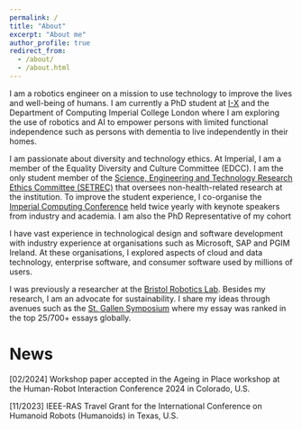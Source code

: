 ```yaml
---
permalink: /
title: "About"
excerpt: "About me"
author_profile: true
redirect_from: 
  - /about/
  - /about.html
---
```


I am a robotics engineer on a mission to use technology to improve the lives and well-being of humans. I am currently a PhD student at [I-X](https://ix.imperial.ac.uk/) and the Department of Computing Imperial 
College London where I am exploring the use of robotics and AI to empower persons with limited functional independence such as persons with dementia to live independently in their homes. 

I am passionate about diversity and technology ethics. At Imperial, I am a member of the Equality Diversity and Culture Committee (EDCC). I am the only student member of the [Science, Engineering and Technology Research Ethics Committee (SETREC)](https://www.imperial.ac.uk/research-ethics-committee/committees/setrec/) that oversees non-health-related research at the institution. To improve the student experience, I co-organise the [Imperial Computing Conference](https://icc.doc.ic.ac.uk) held twice yearly with keynote speakers from industry and academia. I am also the PhD Representative of my cohort

I have vast experience in technological design and software development with industry experience at organisations such as Microsoft, SAP and PGIM Ireland. At these organisations, I explored aspects of cloud and data technology, enterprise software, and consumer software used by millions of users. 

I was previously a researcher at the [Bristol Robotics Lab](https://www.bristolroboticslab.com/).  Besides my research, I am an advocate for sustainability. I share my ideas through avenues such as the [St. Gallen Symposium](https://symposium.org/top-25-essays-52nd-gec/) where my essay was ranked in the top 25/700+ essays globally.  





News
======
[02/2024] Workshop paper accepted in the Ageing in Place workshop at the Human-Robot Interaction Conference 2024 in Colorado, U.S.

[11/2023] IEEE-RAS Travel Grant for the International Conference on Humanoid Robots (Humanoids) in Texas, U.S.
